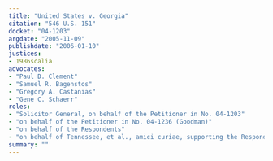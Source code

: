 ```yaml
---
title: "United States v. Georgia"
citation: "546 U.S. 151"
docket: "04-1203"
argdate: "2005-11-09"
publishdate: "2006-01-10"
justices:
- 1986scalia
advocates:
- "Paul D. Clement"
- "Samuel R. Bagenstos"
- "Gregory A. Castanias"
- "Gene C. Schaerr"
roles:
- "Solicitor General, on behalf of the Petitioner in No. 04-1203"
- "on behalf of the Petitioner in No. 04-1236 (Goodman)"
- "on behalf of the Respondents"
- "on behalf of Tennessee, et al., amici curiae, supporting the Respondents"
summary: ""
---
```


